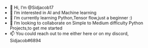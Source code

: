 - 👋 Hi, I’m @Sidjacob17
- 👀 I’m interested in AI and Machine learning
- 🌱 I’m currently learning Python,Tensor flow,just a beginner :)
- 💞️ I’m looking to collaborate on Simple to Medium difficulty Python Projects,to get me started
- 📫 You could reach out to me either here or on my discord, Sidjacob#6894

<!---
Sidjacob17/Sidjacob17 is a ✨ special ✨ repository because its `README.md` (this file) appears on your GitHub profile.
You can click the Preview link to take a look at your changes.
--->
